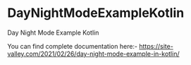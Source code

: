 # DayNightModeExampleKotlin
Day Night Mode Example Kotlin

You can find complete documentation here:- https://site-valley.com/2021/02/26/day-night-mode-example-in-kotlin/
